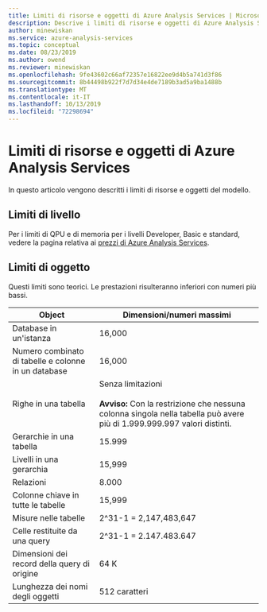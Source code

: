 ```yaml
---
title: Limiti di risorse e oggetti di Azure Analysis Services | Microsoft Docs
description: Descrive i limiti di risorse e oggetti di Azure Analysis Services.
author: minewiskan
ms.service: azure-analysis-services
ms.topic: conceptual
ms.date: 08/23/2019
ms.author: owend
ms.reviewer: minewiskan
ms.openlocfilehash: 9fe43602c66af72357e16822ee9d4b5a741d3f86
ms.sourcegitcommit: 8b44498b922f7d7d34e4de7189b3ad5a9ba1488b
ms.translationtype: MT
ms.contentlocale: it-IT
ms.lasthandoff: 10/13/2019
ms.locfileid: "72298694"
---
```

# <a name="analysis-services-resource-and-object-limits"></a>Limiti di risorse e oggetti di Azure Analysis Services

In questo articolo vengono descritti i limiti di risorse e oggetti del modello.

## <a name="tier-limits"></a>Limiti di livello

Per i limiti di QPU e di memoria per i livelli Developer, Basic e standard, vedere la pagina relativa ai [prezzi di Azure Analysis Services](https://azure.microsoft.com/pricing/details/analysis-services/).

## <a name="object-limits"></a>Limiti di oggetto

Questi limiti sono teorici. Le prestazioni risulteranno inferiori con numeri più bassi.

|Object|Dimensioni/numeri massimi|  
|------------|----------------------------|  
|Database in un'istanza|16,000|  
|Numero combinato di tabelle e colonne in un database|16,000|  
|Righe in una tabella|Senza limitazioni<br /><br /> **Avviso:** Con la restrizione che nessuna colonna singola nella tabella può avere più di 1.999.999.997 valori distinti.|  
|Gerarchie in una tabella|15.999|  
|Livelli in una gerarchia|15,999|  
|Relazioni|8\.000|  
|Colonne chiave in tutte le tabelle|15,999|  
|Misure nelle tabelle|2^31-1 = 2,147,483,647|  
|Celle restituite da una query|2^31-1 = 2.147.483.647|  
|Dimensioni dei record della query di origine|64 K|  
|Lunghezza dei nomi degli oggetti|512 caratteri|  


